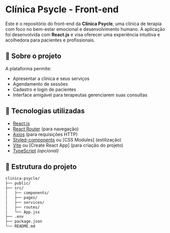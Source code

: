 # Clínica Psycle - Front-end

Este é o repositório do front-end da **Clínica Psycle**, uma clínica de terapia com foco no bem-estar emocional e desenvolvimento humano. A aplicação foi desenvolvida com **React.js** e visa oferecer uma experiência intuitiva e acolhedora para pacientes e profissionais.

## 🧠 Sobre o projeto

A plataforma permite:
- Apresentar a clínica e seus serviços
- Agendamento de sessões
- Cadastro e login de pacientes
- Interface amigável para terapeutas gerenciarem suas consultas

## 🚀 Tecnologias utilizadas

- [React.js](https://reactjs.org/)
- [React Router](https://reactrouter.com/) (para navegação)
- [Axios](https://axios-http.com/) (para requisições HTTP)
- [Styled-components](https://styled-components.com/) ou [CSS Modules] (estilização)
- [Vite](https://vitejs.dev/) ou [Create React App] (para criação do projeto)
- [TypeScript](https://www.typescriptlang.org/) *(opcional)*

## 📁 Estrutura do projeto

```bash
clinica-psycle/
├── public/
├── src/ 
│   ├── components/
│   ├── pages/
│   ├── services/
│   ├── routes/
│   └── App.jsx
├── .env
├── package.json
└── README.md
